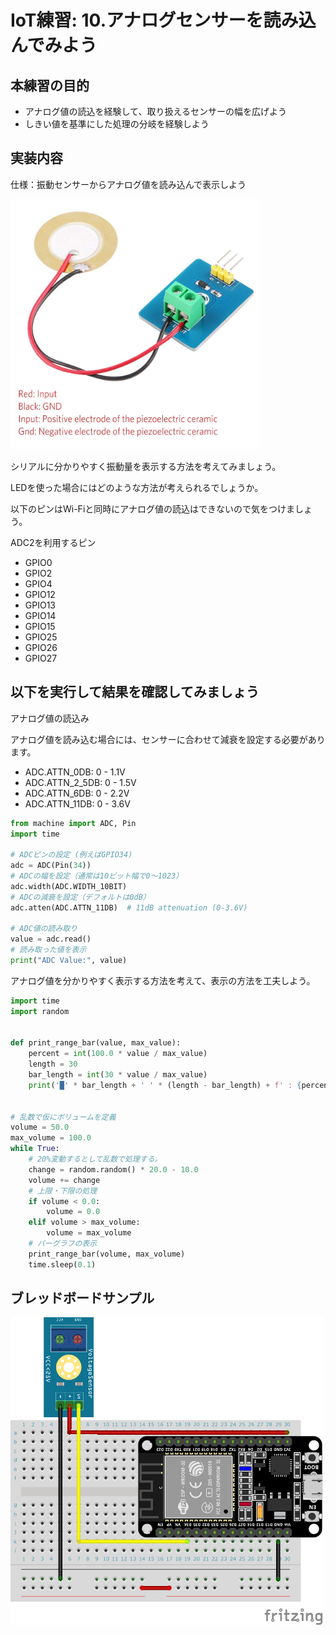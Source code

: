 # IoT練習: 10.アナログセンサーを読み込んでみよう

## 本練習の目的

- アナログ値の読込を経験して、取り扱えるセンサーの幅を広げよう
- しきい値を基準にした処理の分岐を経験しよう

## 実装内容

仕様：振動センサーからアナログ値を読み込んで表示しよう

<img src="practice10_sensor.jpg" width="400px">

シリアルに分かりやすく振動量を表示する方法を考えてみましょう。

LEDを使った場合にはどのような方法が考えられるでしょうか。

以下のピンはWi-Fiと同時にアナログ値の読込はできないので気をつけましょう。

ADC2を利用するピン

- GPIO0
- GPIO2
- GPIO4
- GPIO12
- GPIO13
- GPIO14
- GPIO15
- GPIO25
- GPIO26
- GPIO27

## 以下を実行して結果を確認してみましょう

アナログ値の読込み

アナログ値を読み込む場合には、センサーに合わせて減衰を設定する必要があります。

- ADC.ATTN_0DB: 0 - 1.1V
- ADC.ATTN_2_5DB: 0 - 1.5V
- ADC.ATTN_6DB: 0 - 2.2V
- ADC.ATTN_11DB: 0 - 3.6V

```python
from machine import ADC, Pin
import time

# ADCピンの設定 (例えばGPIO34)
adc = ADC(Pin(34))
# ADCの幅を設定（通常は10ビット幅で0〜1023）
adc.width(ADC.WIDTH_10BIT)
# ADCの減衰を設定（デフォルトは0dB）
adc.atten(ADC.ATTN_11DB)  # 11dB attenuation (0-3.6V)

# ADC値の読み取り
value = adc.read()
# 読み取った値を表示
print("ADC Value:", value)    

```

アナログ値を分かりやすく表示する方法を考えて、表示の方法を工夫しよう。

```python
import time
import random


def print_range_bar(value, max_value):
    percent = int(100.0 * value / max_value)
    length = 30
    bar_length = int(30 * value / max_value)
    print('█' * bar_length + ' ' * (length - bar_length) + f' : {percent} %')


# 乱数で仮にボリュームを定義
volume = 50.0
max_volume = 100.0
while True:
    # 20%変動するとして乱数で処理する。
    change = random.random() * 20.0 - 10.0
    volume += change
    # 上限・下限の処理
    if volume < 0.0:
        volume = 0.0
    elif volume > max_volume:
        volume = max_volume
    # バーグラフの表示
    print_range_bar(volume, max_volume)
    time.sleep(0.1)
```

## ブレッドボードサンプル

<img src="practice10.png" width="500px">
